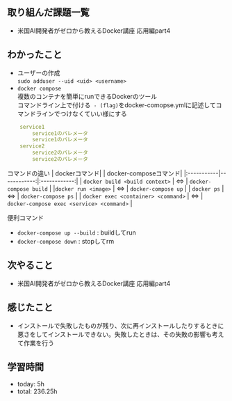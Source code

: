  ##  取り組んだ課題一覧
- 米国AI開発者がゼロから教えるDocker講座 応用編part4

 ##  わかったこと
- ユーザーの作成<br>
`sudo adduser --uid <uid> <username>`
- `docker compose`<br>
複数のコンテナを簡単にrunできるDockerのツール<br>
コマンドライン上で付ける` - (flag)`をdocker-comopse.ymlに記述してコマンドラインでつけなくていい様にする

```docker-compose.yml
    service1
        service1のパレメータ
        service1のパレメータ
    service2
        service2のパレメータ
        service2のパレメータ
```
コマンドの違い
| dockerコマンド| | docker-composeコマンド|
|:-----------|------------:|:------------:|
| `docker build <build context>`       |     <=>        | `docker-compose build`         |
|`docker run <image>`     | <=>      | `docker-compose up`       |
| `docker ps`      | <=>        | `docker-compose ps`         |
| `docker exec <container> <command>`         | <=>          | `docker-compose exec <service> <command>`           |

便利コマンド
- `docker-compose up --build` : 
buildしてrun
- `docker-compose down` : stopしてrm

 ##  次やること

- 米国AI開発者がゼロから教えるDocker講座 応用編part4


 ##  感じたこと

- インストールで失敗したものが残り、次に再インストールしたりするときに悪さをしてインストールできない。失敗したときは、その失敗の影響も考えて作業を行う

 ##  学習時間
- today: 5h
- total: 236.25h
